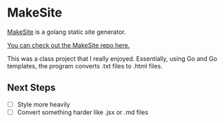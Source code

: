 # MakeSite

[MakeSite](/projects/MakeSite) is a golang static site generator.

[You can check out the MakeSite repo here.](https://github.com/atleastzero/makesite)

This was a class project that I really enjoyed. Essentially, using Go and Go templates, the program converts .txt files to .html files.

## Next Steps

- [ ] Style more heavily
- [ ] Convert something harder like .jsx or .md files